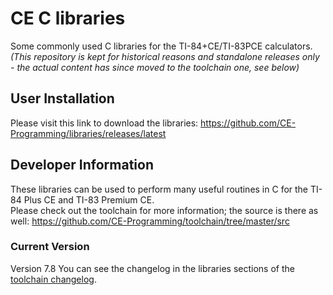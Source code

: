 # CE C libraries
Some commonly used C libraries for the TI-84+CE/TI-83PCE calculators.  
_(This repository is kept for historical reasons and standalone releases only - the actual content has since moved to the toolchain one, see below)_

## User Installation
Please visit this link to download the libraries: https://github.com/CE-Programming/libraries/releases/latest

## Developer Information
These libraries can be used to perform many useful routines in C for the TI-84 Plus CE and TI-83 Premium CE.  
Please check out the toolchain for more information; the source is there as well: https://github.com/CE-Programming/toolchain/tree/master/src

### Current Version
Version 7.8
You can see the changelog in the libraries sections of the [toolchain changelog](https://github.com/CE-Programming/toolchain/blob/master/changelog.md).
